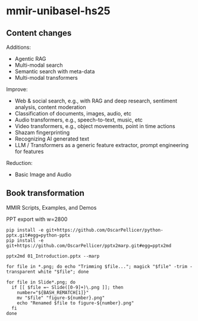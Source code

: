 # mmir-unibasel-hs25

## Content changes
Additions:
- Agentic RAG
- Multi-modal search
- Semantic search with meta-data
- Multi-modal transformers


Improve:
- Web & social search, e.g., with RAG and deep research, sentiment analysis, content moderation
- Classification of documents, images, audio, etc
- Audio transformers, e.g., speech-to-text, music, etc
- Video transformers, e.g., object movements, point in time actions
- Shazam fingerprinting
- Recognizing AI generated text
- LLM / Transformers as a generic feature extractor, prompt engineering for features



Reduction:
- Basic Image and Audio



## Book transformation

MMIR Scripts, Examples, and Demos

PPT export with w=2800

```
pip install -e git+https://github.com/OscarPellicer/python-pptx.git#egg=python-pptx
pip install -e git+https://github.com/OscarPellicer/pptx2marp.git#egg=pptx2md 

pptx2md 01_Introduction.pptx --marp 

for file in *.png; do echo "Trimming $file..."; magick "$file" -trim -transparent white "$file"; done

for file in Slide*.png; do
  if [[ $file =~ Slide([0-9]+)\.png ]]; then
    number="${BASH_REMATCH[1]}"
    mv "$file" "figure-${number}.png"
    echo "Renamed $file to figure-${number}.png"
  fi
done

```